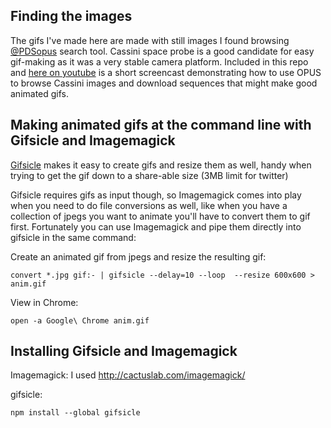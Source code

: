 ## Finding the images

The gifs I've made here are made with still images I found browsing [@PDSopus](https://twitter.com/pdsopus) search tool. Cassini space probe is a good candidate for easy gif-making as it was a very stable camera platform. Included in this repo and [here on youtube](https://youtu.be/b9yFG8vMS8M) is a short screencast demonstrating how to use OPUS to browse Cassini images and download sequences that might make good animated gifs.

## Making animated gifs at the command line with Gifsicle and Imagemagick

[Gifsicle](https://www.lcdf.org/gifsicle/) makes it easy to create gifs and resize them as well, handy when trying to get the gif down to a share-able size (3MB limit for twitter)

Gifsicle requires gifs as input though, so Imagemagick comes into play when you need to do file conversions as well, like when you have a collection of jpegs you want to animate you'll have to convert them to gif first. Fortunately you can use Imagemagick and pipe them directly into gifsicle in the same command:

Create an animated gif from jpegs and resize the resulting gif:

	convert *.jpg gif:- | gifsicle --delay=10 --loop  --resize 600x600 > anim.gif

View in Chrome:

	open -a Google\ Chrome anim.gif


## Installing Gifsicle and Imagemagick

Imagemagick:
I used http://cactuslab.com/imagemagick/

gifsicle:

	npm install --global gifsicle
